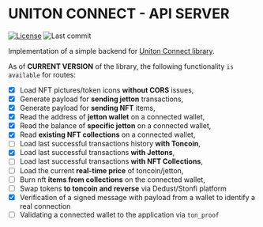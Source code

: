 # UNITON CONNECT - API SERVER

[![License](https://img.shields.io/github/license/MrVeit/Veittech-UnitonConnect-ServerAPI?color=318CE7&style=flat-square&logo=github&logoColor=E0FFFF)](LICENSE)
![Last commit](https://img.shields.io/github/last-commit/MrVeit/Veittech-UnitonConnect-ServerAPI/master?color=318CE7&style=flat-square&logo=alwaysdata&logoColor=E0FFFF)

Implementation of a simple backend for [Uniton Connect library](https://github.com/MrVeit/Veittech-UnitonConnect).

As of **CURRENT VERSION** of the library, the following functionality `is available` for routes:

- [x] Load NFT pictures/token icons **without CORS** issues,
- [x] Generate payload for **sending jetton** transactions,
- [x] Generate payload for **sending NFT** items,
- [x] Read the address of **jetton wallet** on a connected wallet,
- [x] Read the balance of **specific jetton** on a connected wallet,
- [x] Read **existing NFT collections** on a connected wallet,
- [ ] Load last successful transactions history **with Toncoin**,
- [x] Load last successful transactions **with Jettons**,
- [ ] Load last successful transactions **with NFT Collections**,
- [ ] Load the current **real-time price** of toncoin/jetton,
- [ ] Burn nft **items from collections** on the connected wallet,
- [ ] Swap tokens **to toncoin and reverse** via Dedust/Stonfi platform
- [x] Verification of a signed message with payload from a wallet to identify a real connection
- [ ] Validating a connected wallet to the application via `ton_proof`
